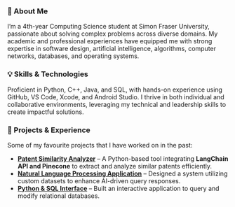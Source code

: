 
### 👋 About Me
I’m a 4th-year Computing Science student at Simon Fraser University, passionate about solving complex problems across diverse domains. My academic and professional experiences have equipped me with strong expertise in software design, artificial intelligence, algorithms, computer networks, databases, and operating systems.

### 💡 Skills & Technologies
Proficient in Python, C++, Java, and SQL, with hands-on experience using GitHub, VS Code, Xcode, and Android Studio. I thrive in both individual and collaborative environments, leveraging my technical and leadership skills to create impactful solutions.

### 🚀 Projects & Experience  
Some of my favourite projects that I have worked on in the past: 
- [**Patent Similarity Analyzer**](https://github.com/sosokokos/your-repo-name) – A Python-based tool integrating **LangChain API and Pinecone** to extract and analyze similar patents efficiently.  
- [**Natural Language Processing Application**](https://github.com/sosokokos/your-repo-name) – Designed a system utilizing custom datasets to enhance AI-driven query responses.  
- [**Python & SQL Interface**](https://github.com/sosokokos/your-repo-name) – Built an interactive application to query and modify relational databases.  
